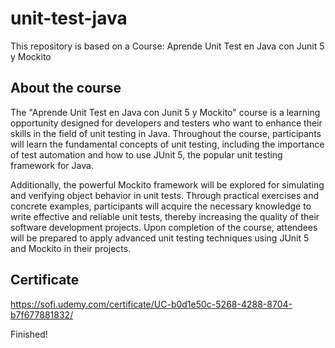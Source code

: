 # unit-test-java
This repository is based on a Course: Aprende Unit Test en Java con Junit 5 y Mockito

## About the course
The "Aprende Unit Test en Java con Junit 5 y Mockito" course is a learning opportunity designed for developers and testers who want to enhance their skills in the field of unit testing in Java. 
Throughout the course, participants will learn the fundamental concepts of unit testing, including the importance of test automation and how to use JUnit 5, the popular unit testing framework for Java. 

Additionally, the powerful Mockito framework will be explored for simulating and verifying object behavior in unit tests. 
Through practical exercises and concrete examples, participants will acquire the necessary knowledge to write effective and reliable unit tests, thereby increasing the quality of their software development projects. 
Upon completion of the course, attendees will be prepared to apply advanced unit testing techniques using JUnit 5 and Mockito in their projects.

## Certificate
https://sofi.udemy.com/certificate/UC-b0d1e50c-5268-4288-8704-b7f677881832/

Finished!